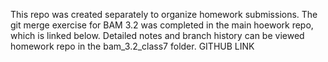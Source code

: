 This repo was created separately to organize homework submissions. The git merge exercise for BAM 3.2 was completed in the main hoework repo, which is linked below.
Detailed notes and branch history can be viewed homework repo in the bam_3.2_class7 folder.
GITHUB LINK